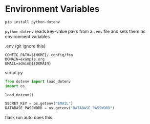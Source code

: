 # Environment Variables

```bash
pip install python-dotenv
```

`python-dotenv` reads key-value pairs from a `.env` file and sets them as environment variables

.env (git ignore this)

```
CONFIG_PATH=${HOME}/.config/foo
DOMAIN=example.org
EMAIL=admin@${DOMAIN}
```

script.py

```python
from dotenv import load_dotenv
import os

load_dotenv()

SECRET_KEY = os.getenv("EMAIL")
DATABASE_PASSWORD = os.getenv("DATABASE_PASSWORD")
```

flask run auto does this